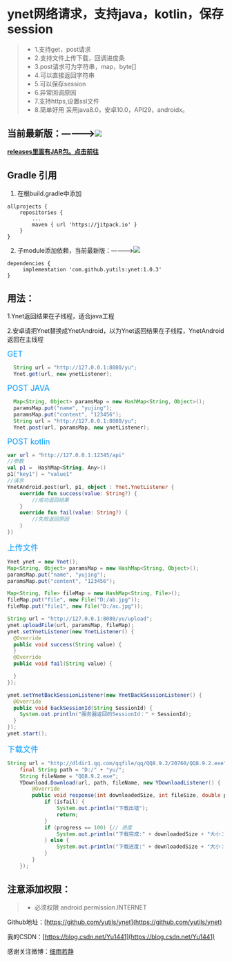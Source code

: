 # ynet网络请求，支持java，kotlin，保存session
> * 1.支持get，post请求
> * 2.支持文件上传下载，回调进度条
> * 3.post请求可为字符串，map，byte[]
> * 4.可以直接返回字符串
> * 5.可以保存session
> * 6.异常回调原因
> * 7.支持https,设置ssl文件
> * 8.简单好用
采用java8.0，安卓10.0，API29，androidx。


## 当前最新版：————>[![](https://jitpack.io/v/yutils/ynet.svg)](https://jitpack.io/#yutils/ynet)

**[releases里面有JAR包。点击前往](https://github.com/yutils/ynet/releases)**

## Gradle 引用

1. 在根build.gradle中添加
```
allprojects {
    repositories {
        ...
        maven { url 'https://jitpack.io' }
    }
}
```

2. 子module添加依赖，当前最新版：————>[![](https://jitpack.io/v/yutils/ynet.svg)](https://jitpack.io/#yutils/ynet)

```
dependencies {
     implementation 'com.github.yutils:ynet:1.0.3'
}
```

##  用法：
  1.Ynet返回结果在子线程，适合java工程
  
  2.安卓请把Ynet替换成YnetAndroid，以为Ynet返回结果在子线程，YnetAndroid返回在主线程

<font color=#0099ff size=4 >GET</font>
``` java
  String url = "http://127.0.0.1:8080/yu";
  Ynet.get(url, new ynetListener);

```

<font color=#0099ff size=4 >POST JAVA</font>
``` java
  Map<String, Object> paramsMap = new HashMap<String, Object>();
  paramsMap.put("name", "yujing");
  paramsMap.put("content", "123456");
  String url = "http://127.0.0.1:8080/yu";
  Ynet.post(url, paramsMap, new ynetListener);

```

<font color=#0099ff size=4 >POST kotlin</font>
``` kotlin
var url = "http://127.0.0.1:12345/api"
//参数
val p1 =  HashMap<String, Any>()
p1["key1"] = "value1"
//请求
YnetAndroid.post(url, p1, object : Ynet.YnetListener {
    override fun success(value: String?) {
        //成功返回结果
    }
    override fun fail(value: String?) {
        //失败返回原因
    }
})
```

<font color=#0099ff size=4 >上传文件</font>
``` java
Ynet ynet = new Ynet();
Map<String, Object> paramsMap = new HashMap<String, Object>();
paramsMap.put("name", "yujing");
paramsMap.put("content", "123456");

Map<String, File> fileMap = new HashMap<String, File>();
fileMap.put("file", new File("D:/ab.jpg"));
fileMap.put("file1", new File("D:/ac.jpg"));

String url = "http://127.0.0.1:8080/yu/upload";
ynet.uploadFile(url, paramsMap, fileMap);
ynet.setYnetListener(new YnetListener() {
  @Override
  public void success(String value) {
  }
  @Override
  public void fail(String value) {

  }
});

ynet.setYnetBackSessionListener(new YnetBackSessionListener() {
  @Override
  public void backSessionId(String SessionId) {
    System.out.println("服务器返回的SessionId：" + SessionId);
  }
});
ynet.start();

```
<font color=#0099ff size=4 >下载文件</font>
``` java
String url = "http://dldir1.qq.com/qqfile/qq/QQ8.9.2/20760/QQ8.9.2.exe";
	final String path = "D:/" + "yu/";
	String fileName = "QQ8.9.2.exe";
	YDownload.Download(url, path, fileName, new YDownloadListener() {
		@Override
		public void response(int downloadedSize, int fileSize, double progress, boolean isfail, File file) {
			if (isfail) {
				System.out.println("下载出错");
				return;
			}
			if (progress == 100) {// 进度
				System.out.println("下载完成:" + downloadedSize + "大小：" + fileSize + "百分比：" + progress);
			} else {
				System.out.println("下载进度:" + downloadedSize + "大小：" + fileSize + "百分比：" + progress);
			}
		}
	});

```

## 注意添加权限：
> * 必须权限  android.permission.INTERNET


Github地址：[https://github.com/yutils/ynet](https://github.com/yutils/ynet)

我的CSDN：[https://blog.csdn.net/Yu1441](https://blog.csdn.net/Yu1441)

感谢关注微博：[细雨若静](https://weibo.com/32005200)